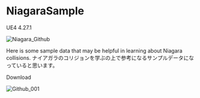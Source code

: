 # NiagaraSample
UE4 4.27.1

![Niagara_Github](https://user-images.githubusercontent.com/62424367/141428341-c626d104-4675-4db1-82d5-3988f33698ae.gif)

Here is some sample data that may be helpful in learning about Niagara collisions.
ナイアガラのコリジョンを学ぶの上で参考になるサンプルデータになっていると思います。

Download

![Github_001](https://user-images.githubusercontent.com/62424367/141426297-8048914d-5ddc-4b1b-87d8-090c225c7595.jpg)
